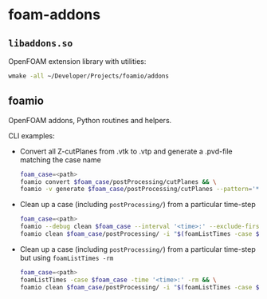 # foam-addons
## `libaddons.so`
OpenFOAM extension library with utilities:
```sh
wmake -all ~/Developer/Projects/foamio/addons
```

## foamio
OpenFOAM addons, Python routines and helpers.

CLI examples:
- Convert all Z-cutPlanes from .vtk to .vtp and generate a .pvd-file matching the 
case name
    ```sh
    foam_case=<path>
    foamio convert $foam_case/postProcessing/cutPlanes && \
    foamio -v generate $foam_case/postProcessing/cutPlanes --pattern='*(z).vtp' --outfile=$foam_case/postProcessing/$(basename $foam_case).pvd
    ```
- Clean up a case (including `postProcessing/`) from a particular time-step
    ```sh
    foam_case=<path>
    foamio --debug clean $foam_case --interval '<time>:' --exclude-first && \
    foamio clean $foam_case/postProcessing/ -i "$(foamListTimes -case $foam_case -latestTime):"
    ```
- Clean up a case (including `postProcessing/`) from a particular time-step but using `foamListTimes -rm`
    ```sh
    foam_case=<path>
    foamListTimes -case $foam_case -time '<time>:' -rm && \
    foamio clean $foam_case/postProcessing/ -i "$(foamListTimes -case $foam_case -latestTime):"
    ```

